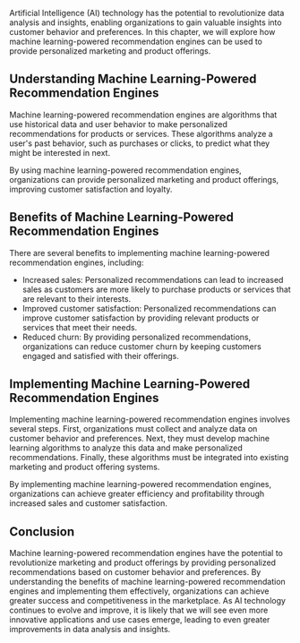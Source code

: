 
Artificial Intelligence (AI) technology has the potential to revolutionize data analysis and insights, enabling organizations to gain valuable insights into customer behavior and preferences. In this chapter, we will explore how machine learning-powered recommendation engines can be used to provide personalized marketing and product offerings.

Understanding Machine Learning-Powered Recommendation Engines
-------------------------------------------------------------

Machine learning-powered recommendation engines are algorithms that use historical data and user behavior to make personalized recommendations for products or services. These algorithms analyze a user's past behavior, such as purchases or clicks, to predict what they might be interested in next.

By using machine learning-powered recommendation engines, organizations can provide personalized marketing and product offerings, improving customer satisfaction and loyalty.

Benefits of Machine Learning-Powered Recommendation Engines
-----------------------------------------------------------

There are several benefits to implementing machine learning-powered recommendation engines, including:

* Increased sales: Personalized recommendations can lead to increased sales as customers are more likely to purchase products or services that are relevant to their interests.
* Improved customer satisfaction: Personalized recommendations can improve customer satisfaction by providing relevant products or services that meet their needs.
* Reduced churn: By providing personalized recommendations, organizations can reduce customer churn by keeping customers engaged and satisfied with their offerings.

Implementing Machine Learning-Powered Recommendation Engines
------------------------------------------------------------

Implementing machine learning-powered recommendation engines involves several steps. First, organizations must collect and analyze data on customer behavior and preferences. Next, they must develop machine learning algorithms to analyze this data and make personalized recommendations. Finally, these algorithms must be integrated into existing marketing and product offering systems.

By implementing machine learning-powered recommendation engines, organizations can achieve greater efficiency and profitability through increased sales and customer satisfaction.

Conclusion
----------

Machine learning-powered recommendation engines have the potential to revolutionize marketing and product offerings by providing personalized recommendations based on customer behavior and preferences. By understanding the benefits of machine learning-powered recommendation engines and implementing them effectively, organizations can achieve greater success and competitiveness in the marketplace. As AI technology continues to evolve and improve, it is likely that we will see even more innovative applications and use cases emerge, leading to even greater improvements in data analysis and insights.
